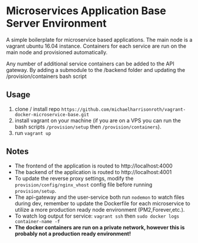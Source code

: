 
# Microservices Application Base Server Environment

A simple boilerplate for microservice based applications. 
The main node is a vagrant ubuntu 16.04 instance. Containers for each
service are run on the main node and provisioned automatically.

Any number of additional service containers can be added to the API gateway. 
By adding a submodule to the /backend folder and updating the /provision/containers bash script

## Usage

1. clone / install repo `https://github.com/michaelharrisonroth/vagrant-docker-microservice-base.git`
2. install vagrant on your machine (if you are on a VPS you can run the bash scripts `/provision/setup` then `/provision/containers`).
3. run `vagrant up`

## Notes

* The frontend of the application is routed to http://localhost:4000
* The backend of the application is routed to http://localhost:4001
 * To update the reverse proxy settings, modify the `provision/config/nginx_vhost` config file before running `provision/setup`.
* The api-gateway and the user-service both run `nodemon` to watch files during dev, remember to update the Dockerfile for each microservice to utilize a more production ready node environment (PM2,Forever,etc.).
* To watch log output for service: `vagrant ssh` then `sudo docker logs container-name -f`
* **The docker containers are run on a private network, however this is probably not a production ready environment!**

